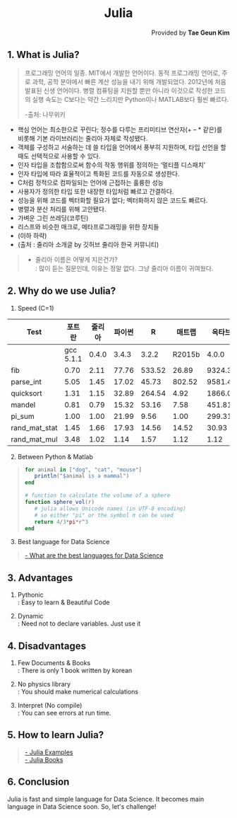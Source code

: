 <h1 style="text-align:center">Julia</h1>
<p style="text-align:right">Provided by <b>Tae Geun Kim</b></p>

## 1. What is Julia?
> 프로그래밍 언어의 일종. MIT에서 개발한 언어이다. 동적 프로그래밍 언어로, 주로 과학, 공학 분야에서 빠른 계산 성능을 내기 위해 개발되었다. 2012년에 처음 발표된 신생 언어이다. 병렬 컴퓨팅을 지원할 뿐만 아니라 이것으로 작성한 코드의 실행 속도는 C보다는 약간 느리지만 Python이나 MATLAB보다 훨씬 빠르다. 
>
> -출처: 나무위키

* 핵심 언어는 최소한으로 꾸린다; 정수를 다루는 프리미티브 연산자(+ – * 같은)를 비롯해 기본 라이브러리는 줄리아 자체로 작성됐다.
* 객체를 구성하고 서술하는 데 쓸 타입을 언어에서 풍부히 지원하며, 타입 선언을 할 때도 선택적으로 사용할 수 있다.
* 인자 타입을 조합함으로써 함수의 작동 행위를 정의하는 ‘멀티플 디스패치’
* 인자 타입에 따라 효율적이고 특화된 코드를 자동으로 생성한다.
* C처럼 정적으로 컴파일되는 언어에 근접하는 훌륭한 성능
* 사용자가 정의한 타입 또한 내장한 타입처럼 빠르고 간결하다.
* 성능을 위해 코드를 벡터화할 필요가 없다; 벡터화하지 않은 코드도 빠르다.
* 병렬과 분산 처리를 위해 고안됐다.
* 가벼운 그린 쓰레딩(코루틴)
* 리스프와 비슷한 매크로, 메타프로그래밍을 위한 장치들
* (이하 하략)
* (출처 : 줄리아 소개글 by 깃허브 줄리아 한국 커뮤니티)

> * 줄리아 이름은 어떻게 지은건가?  
    : 많이 듣는 질문인데, 이유는 정말 없다. 그냥 줄리아 이름이 귀여웠다.

## 2. Why do we use Julia?

1. Speed (C=1)

| Test | 포트란 | 줄리아 | 파이썬 | R | 매트랩 | 옥타브 | 매스매티카 | 자바스크립트 | Go | 자바 |
|-----| ----|-----|-----|---|-----|-----|-------|--------|----|---|
||gcc 5.1.1 | 0.4.0 | 3.4.3 | 3.2.2 | R2015b | 4.0.0 | 10.2.0 | V8 3.28.71.19 | go1.5 | 1.8.0_45
| fib | 0.70 | 2.11 | 77.76 | 533.52 | 26.89 | 9324.35 | 118.53 | 3.36 | 1.86 | 1.21 |
| parse_int | 5.05 | 1.45 | 17.02 | 45.73 | 802.52 | 9581.44 | 15.02 | 6.06 | 1.20 | 3.35 |
| quicksort | 1.31 | 1.15 | 32.89 | 264.54 | 4.92 | 1866.01 | 43.23 | 2.70 | 1.29 | 2.60 |
| mandel | 0.81 | 0.79 | 15.32 | 53.16 | 7.58 | 451.81 | 5.13 | 0.66 | 1.11 |  1.35 |
| pi_sum | 1.00 | 1.00 | 21.99 | 9.56 | 1.00 | 299.31 | 1.69 | 1.01 | 1.00 |  1.00 |
| rand_mat_stat | 1.45 | 1.66 | 17.93 | 14.56 | 14.52 | 30.93 | 5.95 | 2.30 | 2.96 |  3.92 |
| rand_mat_mul | 3.48 | 1.02 | 1.14 | 1.57 | 1.12 | 1.12 | 1.30 | 15.07 | 1.42 |  2.36 |


2. Between Python & Matlab
>```Julia
>for animal in ["dog", "cat", "mouse"]
>    println("$animal is a mammal")
>end
>```
>``` Julia
># function to calculate the volume of a sphere
> function sphere_vol(r)
>    # julia allows Unicode names (in UTF-8 encoding)
>    # so either "pi" or the symbol π can be used
>    return 4/3*pi*r^3
>end
>```

3. Best language for Data Science
> <a href="https://www.slant.co/topics/4001/~programming-languages-for-data-science" target="_blank">- What are the best languages for Data Science</a>  

## 3. Advantages

1. Pythonic  
 : Easy to learn & Beautiful Code

2. Dynamic  
 : Need not to declare variables. Just use it


## 4. Disadvantages

1. Few Documents & Books  
 : There is only 1 book written by korean

2. No physics library  
 : You should make numerical calculations

3. Interpret (No compile)  
 : You can see errors at run time.

## 5. How to learn Julia?

> <a href="https://juliabyexample.helpmanual.io" target="_blank">- Julia Examples </a>  
> <a href="https://julialang.org/learning/" target="_blank">- Julia Books </a>

## 6. Conclusion

Julia is fast and simple language for Data Science.
It becomes main language in Data Science soon. So, let's challenge!